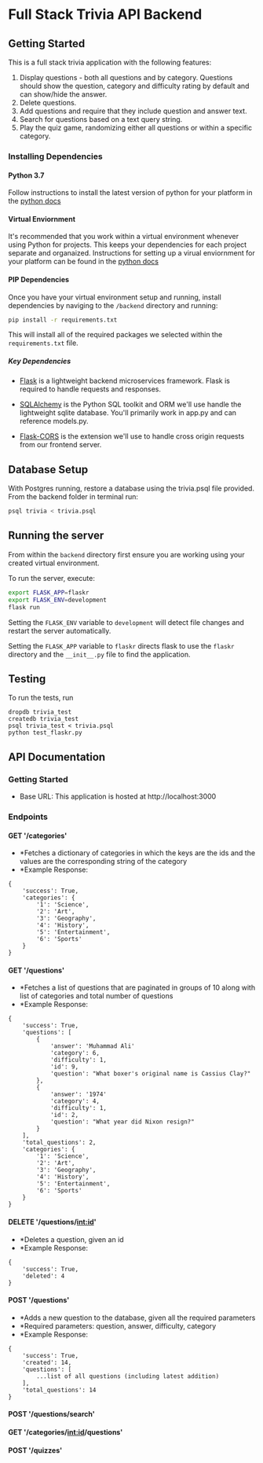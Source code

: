 # Full Stack Trivia API Backend

## Getting Started

This is a full stack trivia application with the following features:

1) Display questions - both all questions and by category. Questions should show the question, category and difficulty rating by default and can show/hide the answer. 
2) Delete questions.
3) Add questions and require that they include question and answer text.
4) Search for questions based on a text query string.
5) Play the quiz game, randomizing either all questions or within a specific category.

### Installing Dependencies

#### Python 3.7

Follow instructions to install the latest version of python for your platform in the [python docs](https://docs.python.org/3/using/unix.html#getting-and-installing-the-latest-version-of-python)

#### Virtual Enviornment

It's recommended that you work within a virtual environment whenever using Python for projects. This keeps your dependencies for each project separate and organaized. Instructions for setting up a virual enviornment for your platform can be found in the [python docs](https://packaging.python.org/guides/installing-using-pip-and-virtual-environments/)

#### PIP Dependencies

Once you have your virtual environment setup and running, install dependencies by naviging to the `/backend` directory and running:

```bash
pip install -r requirements.txt
```

This will install all of the required packages we selected within the `requirements.txt` file.

##### Key Dependencies

- [Flask](http://flask.pocoo.org/)  is a lightweight backend microservices framework. Flask is required to handle requests and responses.

- [SQLAlchemy](https://www.sqlalchemy.org/) is the Python SQL toolkit and ORM we'll use handle the lightweight sqlite database. You'll primarily work in app.py and can reference models.py. 

- [Flask-CORS](https://flask-cors.readthedocs.io/en/latest/#) is the extension we'll use to handle cross origin requests from our frontend server. 

## Database Setup
With Postgres running, restore a database using the trivia.psql file provided. From the backend folder in terminal run:
```bash
psql trivia < trivia.psql
```

## Running the server

From within the `backend` directory first ensure you are working using your created virtual environment.

To run the server, execute:

```bash
export FLASK_APP=flaskr
export FLASK_ENV=development
flask run
```

Setting the `FLASK_ENV` variable to `development` will detect file changes and restart the server automatically.

Setting the `FLASK_APP` variable to `flaskr` directs flask to use the `flaskr` directory and the `__init__.py` file to find the application. 



## Testing
To run the tests, run
```
dropdb trivia_test
createdb trivia_test
psql trivia_test < trivia.psql
python test_flaskr.py
```

## API Documentation

### Getting Started 
* Base URL: This application is hosted at http://localhost:3000

### Endpoints

#### GET '/categories'
- *Fetches a dictionary of categories in which the keys are the ids and the values are the corresponding string of the category 
- *Example Response: 
```
{
    'success': True, 
    'categories': {
        '1': 'Science', 
        '2': 'Art', 
        '3': 'Geography', 
        '4': 'History', 
        '5': 'Entertainment', 
        '6': 'Sports'
    } 
}
```

#### GET '/questions'
- *Fetches a list of questions that are paginated in groups of 10 along with list of categories and total number of questions
- *Example Response: 
```
{
    'success': True, 
    'questions': [
        {
            'answer': 'Muhammad Ali'
            'category': 6, 
            'difficulty': 1, 
            'id': 9, 
            'question': "What boxer's original name is Cassius Clay?"
        },
        {
            'answer': '1974'
            'category': 4, 
            'difficulty': 1, 
            'id': 2, 
            'question': "What year did Nixon resign?"
        }
    ],
    'total_questions': 2, 
    'categories': {
        '1': 'Science', 
        '2': 'Art', 
        '3': 'Geography', 
        '4': 'History', 
        '5': 'Entertainment', 
        '6': 'Sports'
    }
}
```

#### DELETE '/questions/<int:id>'
- *Deletes a question, given an id 
- *Example Response: 
```
{
    'success': True, 
    'deleted': 4
}
```

#### POST '/questions'
- *Adds a new question to the database, given all the required parameters 
- *Required parameters: question, answer, difficulty, category
- *Example Response: 
```
{
    'success': True, 
    'created': 14, 
    'questions': [
        ...list of all questions (including latest addition)
    ], 
    'total_questions': 14
}
``` 

#### POST '/questions/search'


#### GET '/categories/<int:id>/questions'


#### POST '/quizzes'